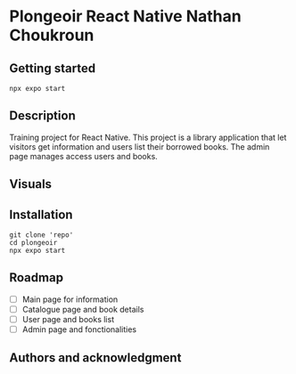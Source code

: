# Plongeoir React Native Nathan Choukroun



## Getting started

```npx expo start```



## Description
Training project for React Native. 
This project is a library application that let visitors get information and users list their borrowed books. The admin page manages access users and books.

## Visuals

## Installation

```
git clone 'repo'
cd plongeoir
npx expo start
```

## Roadmap
- [ ] Main page for information
- [ ] Catalogue page and book details
- [ ] User page and books list
- [ ] Admin page and fonctionalities 

## Authors and acknowledgment

